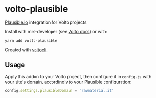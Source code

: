 # volto-plausible

[Plausible.io](https://plausible.io/) integration for Volto projects.

Install with mrs-developer (see [Volto docs](https://docs.voltocms.com/customizing/add-ons/)) or with:

```bash
yarn add volto-plausible
```

Created with [voltocli](https://github.com/nzambello/voltocli).

## Usage

Apply this addon to your Volto project, then configure it in `config.js` with your site's domain, accordingly to your Plausible configuration:

```js
config.settings.plausibleDomain = 'rawmaterial.it'
```